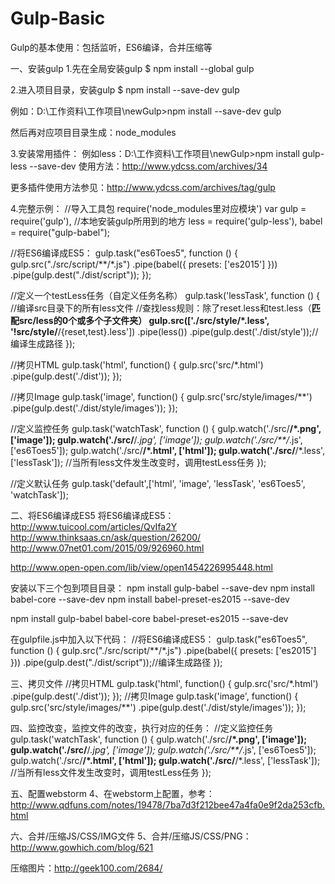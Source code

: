# Gulp-Basic
Gulp的基本使用：包括监听，ES6编译，合并压缩等

一、安装gulp
1.先在全局安装gulp
$ npm install --global gulp

2.进入项目目录，安装gulp
$ npm install --save-dev gulp

例如：D:\工作资料\工作项目\newGulp>npm install --save-dev gulp

然后再对应项目目录生成：node_modules

3.安装常用插件：
例如less：D:\工作资料\工作项目\newGulp>npm install gulp-less --save-dev
使用方法：http://www.ydcss.com/archives/34

更多插件使用方法参见：http://www.ydcss.com/archives/tag/gulp

4.完整示例：
//导入工具包 require('node_modules里对应模块')
var gulp = require('gulp'), //本地安装gulp所用到的地方
    less = require('gulp-less'),
    babel = require("gulp-babel");

//将ES6编译成ES5：
gulp.task("es6Toes5", function () {
    gulp.src("./src/script/**/*.js")
        .pipe(babel({
            presets: ['es2015']
        }))
        .pipe(gulp.dest("./dist/script"));
});

//定义一个testLess任务（自定义任务名称）
gulp.task('lessTask', function () {
    //编译src目录下的所有less文件
    //查找less规则：除了reset.less和test.less（**匹配src/less的0个或多个子文件夹）
    gulp.src(['./src/style/*.less', '!src/style/**/{reset,test}.less'])
        .pipe(less())
        .pipe(gulp.dest('./dist/style'));//编译生成路径
});

//拷贝HTML
gulp.task('html', function() {
    gulp.src('src/*.html')
        .pipe(gulp.dest('./dist'));
});

//拷贝Image
gulp.task('image', function() {
    gulp.src('src/style/images/**')
        .pipe(gulp.dest('./dist/style/images'));
});

//定义监控任务
gulp.task('watchTask', function () {
    gulp.watch('./src/**/*.png', ['image']);
    gulp.watch('./src/**/*.jpg', ['image']);
    gulp.watch('./src/**/*.js', ['es6Toes5']);
    gulp.watch('./src/**/*.html', ['html']);
    gulp.watch('./src/**/*.less', ['lessTask']); //当所有less文件发生改变时，调用testLess任务
});

//定义默认任务
gulp.task('default',['html', 'image', 'lessTask', 'es6Toes5', 'watchTask']);

二、将ES6编译成ES5
将ES6编译成ES5：
http://www.tuicool.com/articles/QvIfa2Y
http://www.thinksaas.cn/ask/question/26200/
http://www.07net01.com/2015/09/926960.html

http://www.open-open.com/lib/view/open1454226995448.html


安装以下三个包到项目目录：
npm install gulp-babel --save-dev
npm install babel-core --save-dev
npm install babel-preset-es2015 --save-dev

npm install gulp-babel babel-core babel-preset-es2015 --save-dev


在gulpfile.js中加入以下代码：
//将ES6编译成ES5：
gulp.task("es6Toes5", function () {
    gulp.src("./src/script/**/*.js")
        .pipe(babel({
            presets: ['es2015']
        }))
        .pipe(gulp.dest("./dist/script"));//编译生成路径
});

三、拷贝文件
//拷贝HTML
gulp.task('html', function() {
    gulp.src('src/*.html')
        .pipe(gulp.dest('./dist'));
});
//拷贝Image
gulp.task('image', function() {
    gulp.src('src/style/images/**')
        .pipe(gulp.dest('./dist/style/images'));
});

四、监控改变，监控文件的改变，执行对应的任务：
//定义监控任务
gulp.task('watchTask', function () {
    gulp.watch('./src/**/*.png', ['image']);
    gulp.watch('./src/**/*.jpg', ['image']);
    gulp.watch('./src/**/*.js', ['es6Toes5']);
    gulp.watch('./src/**/*.html', ['html']);
    gulp.watch('./src/**/*.less', ['lessTask']); //当所有less文件发生改变时，调用testLess任务
});

五、配置webstorm
4、在webstorm上配置，参考：http://www.qdfuns.com/notes/19478/7ba7d3f212bee47a4fa0e9f2da253cfb.html

六、合并/压缩JS/CSS/IMG文件
5、合并/压缩JS/CSS/PNG：http://www.gowhich.com/blog/621

压缩图片：http://geek100.com/2684/
